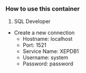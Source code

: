 ### How to use this container
1. SQL Developer
- Create a new connection
  - Hostname: localhost
  - Port: 1521
  - Service Name: XEPDB1
  - Username: system
  - Password: password
